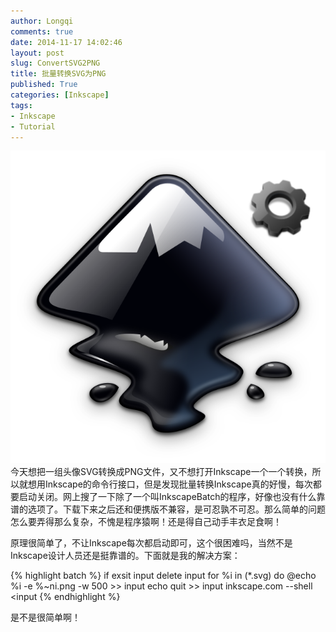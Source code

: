 ```yaml
---
author: Longqi
comments: true
date: 2014-11-17 14:02:46
layout: post
slug: ConvertSVG2PNG
title: 批量转换SVG为PNG
published: True
categories: [Inkscape]
tags:
- Inkscape
- Tutorial
---
```

![InkBatch](/public/images/inkbatch.png)
今天想把一组头像SVG转换成PNG文件，又不想打开Inkscape一个一个转换，所以就想用Inkscape的命令行接口，但是发现批量转换Inkscape真的好慢，每次都要启动关闭。网上搜了一下除了一个叫InkscapeBatch的程序，好像也没有什么靠谱的选项了。下载下来之后还和便携版不兼容，是可忍孰不可忍。那么简单的问题怎么要弄得那么复杂，不愧是程序猿啊！还是得自己动手丰衣足食啊！

原理很简单了，不让Inkscape每次都启动即可，这个很困难吗，当然不是Inkscape设计人员还是挺靠谱的。下面就是我的解决方案：

{% highlight batch %}
if exsit input delete input
for %i in (*.svg) do @echo %i -e %~ni.png -w 500 >> input
echo quit >> input
inkscape.com --shell <input
{% endhighlight %}

是不是很简单啊！


